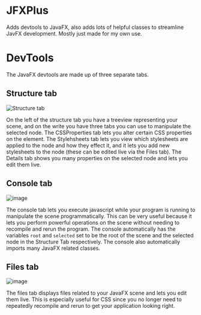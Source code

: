 # JFXPlus

Adds devtools to JavaFX, also adds lots of helpful classes to streamline JavFX development. Mostly just made for my own use.

# DevTools

The JavaFX devtools are made up of three separate tabs.

## Structure tab

![Structure tab](https://user-images.githubusercontent.com/59103153/161342067-fb2bea50-11c6-45f4-98be-9aaea8d23da3.png)

On the left of the structure tab you have a treeview representing your scene, and on the write you have three tabs you can use to manipulate the selected node.
The CSSProperties tab lets you alter certain CSS properties on the element. The Stylehsheets tab lets you view which stylesheets are applied to the node and how they effect it, and it lets you add new stylesheets to the node (these can be edited live via the Files tab). The Details tab shows you many properties on the selected node and lets you edit them live.

## Console tab

![image](https://user-images.githubusercontent.com/59103153/161342931-7f4c56e3-da66-4257-a3df-354339227979.png)

The console tab lets you execute javascript while your program is running to manipulate the scene programmatically. This can be very useful because it lets you perform powerful operations on the scene without needing to recompile and rerun the program. The console automatically has the variables `root` and `selected` set to be the root of the scene and the selected node in the Structure Tab respectively. The console also automatically imports many JavaFX related classes.

## Files tab

![image](https://user-images.githubusercontent.com/59103153/161343201-25f1e9a1-f48d-4456-9102-72e24a3bb27a.png)

The files tab displays files related to your JavaFX scene and lets you edit them live. This is especially useful for CSS since you no longer need to repeatedly recompile and rerun to get your application looking right.
